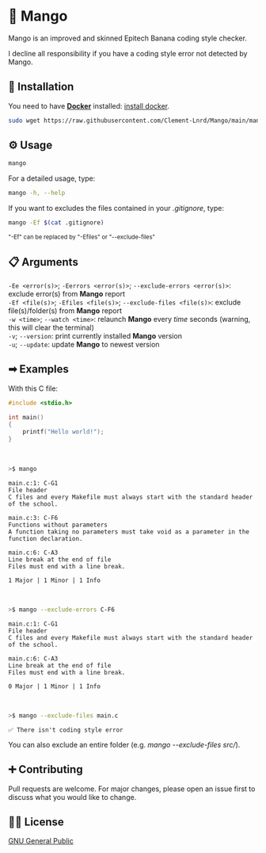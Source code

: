# 🥭 Mango

Mango is an improved and skinned Epitech Banana coding style checker.

I decline all responsibility if you have a coding style error not detected by Mango.

## 🔧 Installation

You need to have [**Docker**](https://www.docker.com/) installed: [install docker](https://docs.docker.com/engine/install/).
```bash
sudo wget https://raw.githubusercontent.com/Clement-Lnrd/Mango/main/mango.py -O /bin/mango && sudo chmod +x /bin/mango
```

## ⚙ Usage

```bash
mango
```

For a detailed usage, type:
```bash
mango -h, --help
```

If you want to excludes the files contained in your *.gitignore*, type:
```bash
mango -Ef $(cat .gitignore)
```
<sub>"-Ef" can be replaced by "-Efiles" or "--exclude-files"</sub>

## 📋 Arguments

`-Ee <error(s)>`; `-Eerrors <error(s)>`; `--exclude-errors <error(s)>`: exclude error(s) from **Mango** report
<br/>
`-Ef <file(s)>`; `-Efiles <file(s)>`; `--exclude-files <file(s)>`: exclude file(s)/folder(s) from **Mango** report
<br/>
`-w <time>`; `--watch <time>`: relaunch **Mango** every *time* seconds (warning, this will clear the terminal)
<br/>
`-v`; `--version`: print currently installed **Mango** version
<br/>
`-u`; `--update`: update **Mango** to newest version

## ➡ Examples

With this C file:
```c
#include <stdio.h>

int main()
{
    printf("Hello world!");
}
```

<br/>

```bash
>$ mango
```
```
main.c:1: C-G1
File header
C files and every Makefile must always start with the standard header of the school.

main.c:3: C-F6
Functions without parameters
A function taking no parameters must take void as a parameter in the function declaration.

main.c:6: C-A3
Line break at the end of file
Files must end with a line break.

1 Major | 1 Minor | 1 Info
```

<br/>

```bash
>$ mango --exclude-errors C-F6
```
```
main.c:1: C-G1
File header
C files and every Makefile must always start with the standard header of the school.

main.c:6: C-A3
Line break at the end of file
Files must end with a line break.

0 Major | 1 Minor | 1 Info
```

<br/>

```bash
>$ mango --exclude-files main.c
```
```
✅ There isn't coding style error
```
You can also exclude an entire folder (e.g. *mango --exclude-files src/*).

## ➕ Contributing

Pull requests are welcome. For major changes, please open an issue first
to discuss what you would like to change.

## 👨‍⚖️ License

[GNU General Public](https://choosealicense.com/licenses/gpl-3.0/)
